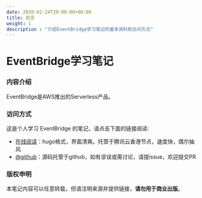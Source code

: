 ```yaml
---
date: 2020-02-24T20:00:00+08:00
title: 前言
weight: 1
description : "介绍EventBridge学习笔记的基本资料和访问方式"
---
```


# EventBridge学习笔记

### 内容介绍

EventBridge是AWS推出的Serverless产品。

### 访问方式

这是个人学习 EventBridge 的笔记，请点击下面的链接阅读:

- [在线阅读](https://skyao.io/learning-eventbridge/)：hugo格式，界面清爽。托管于腾讯云香港节点，速度快，偶尔抽风
- [@github](https://github.com/skyao/learning-eventbridge/)：源码托管于github，如有谬误或需讨论，请提issue，欢迎提交PR

### 版权申明

本笔记内容可以任意转载，但请注明来源并提供链接，**请勿用于商业出版**。

